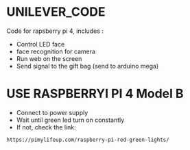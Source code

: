 # UNILEVER_CODE
Code for rapsberry pi 4, includes :
- Control LED face
- face recognition for camera
- Run web on the screen 
- Send signal to the gift bag (send to arduino mega)
# USE RASPBERRYI PI 4 Model B
- Connect to power supply
- Wait until green led turn on constantly
- If not, check the link:
```bash
https://pimylifeup.com/raspberry-pi-red-green-lights/
```
  
